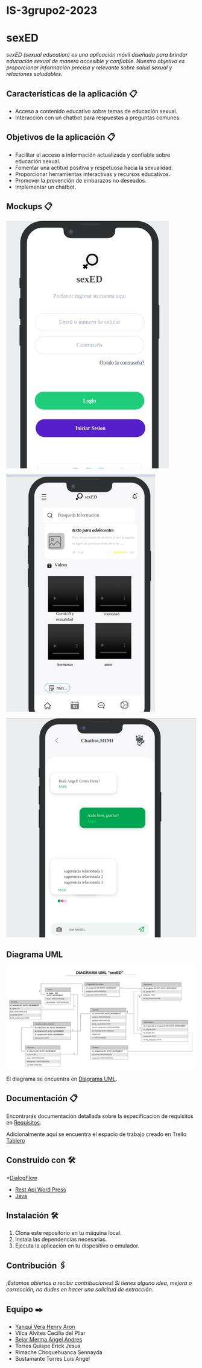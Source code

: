 # IS-3grupo2-2023
# sexED 
_sexED (sexual education) es una aplicación móvil diseñada para brindar educación sexual de manera accesible y confiable. Nuestro objetivo es proporcionar información precisa y relevante sobre salud sexual y relaciones saludables._

## Características de la aplicación  📋
* Acceso a contenido educativo sobre temas de educación sexual.
* Interacción con un chatbot para respuestas a preguntas comunes.

## Objetivos de la aplicación  📋
* Facilitar el acceso a información actualizada y confiable sobre educación sexual.
* Fomentar una actitud positiva y respetuosa hacia la sexualidad.
* Proporcionar herramientas interactivas y recursos educativos.
* Promover la prevención de embarazos no deseados.
* Implementar un chatbot.

## Mockups  📋

![Mockup 1](img/inicio.png)

![Mockup 2](img/informacion.png)

![Mockup 3](img/chatbot.png)

## Diagrama UML
![BD](img/BD.png)

El diagrama se encuentra en [Diagrama UML](https://lucid.app/lucidchart/569169ad-7b3c-4d8d-8b99-35b9f098086a/edit?viewport_loc=-882%2C-1071%2C2560%2C1216%2C0_0&invitationId=inv_1e306450-4c15-499c-98d7-090fdc287abb).

## Documentación 📋

Encontrarás documentación detallada sobre la especificacion de requisitos en [Requisitos](docs/is3_doc_req.pdf).

Adicionalmente aqui se encuentra el espacio de trabajo creado en Trello [Tablero](https://trello.com/b/EqBpKCVb/educaci%C3%B2n-sexual)

## Construido con 🛠️
*[DialogFlow](https://cloud.google.com/)
* [Rest Api Word Press](https://wordpress.com)
* [Java](https://www.java.com/)

## Instalación 🛠️

1. Clona este repositorio en tu máquina local.
2. Instala las dependencias necesarias.
3. Ejecuta la aplicación en tu dispositivo o emulador.

## Contribución 🖇️

_¡Estamos abiertos a recibir contribuciones! Si tienes alguna idea, mejora o corrección, no dudes en hacer una solicitud de extracción._

## Equipo ✒️
- [Yanqui Vera Henry Aron](https://github.com/hyanquiv)
- Vilca Alvites Cecilia del Pilar
- [Bejar Merma Angel Andres](https://github.com/ubuangel)
- Torres Quispe Erick Jesus
- Rimache Choquehuanca Sennayda
- Bustamante Torres Luis Angel
